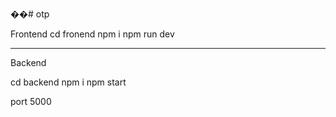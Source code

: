 ��#   o t p 

Frontend
 cd fronend
npm i
npm run dev

------------------------------
Backend

cd backend <server xampp>
npm i
npm start

port 5000
 

